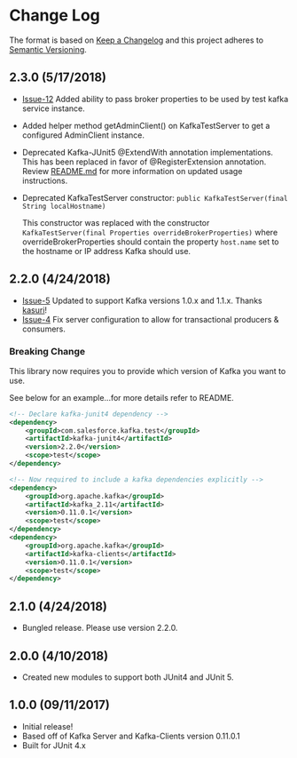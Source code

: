 # Change Log
The format is based on [Keep a Changelog](http://keepachangelog.com/)
and this project adheres to [Semantic Versioning](http://semver.org/).

## 2.3.0 (5/17/2018)
- [Issue-12](https://github.com/salesforce/kafka-junit/issues/12) Added ability to pass broker properties to be used by test kafka service instance.
- Added helper method getAdminClient() on KafkaTestServer to get a configured AdminClient instance.
- Deprecated Kafka-JUnit5 @ExtendWith annotation implementations.  This has been replaced in favor of @RegisterExtension annotation.  Review [README.md](kafka-junit5/README.md) for more information on updated usage instructions.
- Deprecated KafkaTestServer constructor: `public KafkaTestServer(final String localHostname)`
  
  This constructor was replaced with the constructor `KafkaTestServer(final Properties overrideBrokerProperties)` where overrideBrokerProperties should contain the property `host.name` set to the hostname or IP address Kafka should use. 

## 2.2.0 (4/24/2018)
- [Issue-5](https://github.com/salesforce/kafka-junit/issues/5) Updated to support Kafka versions 1.0.x and 1.1.x.  Thanks [kasuri](https://github.com/kasuri)!
- [Issue-4](https://github.com/salesforce/kafka-junit/issues/4) Fix server configuration to allow for transactional producers & consumers. 

### Breaking Change
This library now requires you to provide which version of Kafka you want to use.

See below for an example...for more details refer to README.

```xml
<!-- Declare kafka-junit4 dependency -->
<dependency>
    <groupId>com.salesforce.kafka.test</groupId>
    <artifactId>kafka-junit4</artifactId>
    <version>2.2.0</version>
    <scope>test</scope>
</dependency>

<!-- Now required to include a kafka dependencies explicitly -->
<dependency>
    <groupId>org.apache.kafka</groupId>
    <artifactId>kafka_2.11</artifactId>
    <version>0.11.0.1</version>
    <scope>test</scope>
</dependency>
<dependency>
    <groupId>org.apache.kafka</groupId>
    <artifactId>kafka-clients</artifactId>
    <version>0.11.0.1</version>
    <scope>test</scope>
</dependency>
```

## 2.1.0 (4/24/2018)
 - Bungled release. Please use version 2.2.0.

## 2.0.0 (4/10/2018)
- Created new modules to support both JUnit4 and JUnit 5.

## 1.0.0 (09/11/2017)
- Initial release!
- Based off of Kafka Server and Kafka-Clients version 0.11.0.1
- Built for JUnit 4.x

